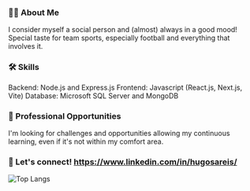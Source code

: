 ### 👦🏻 About Me
I consider myself a social person and (almost) always in a good mood! Special taste for team sports, especially football and everything that involves it.

### 🛠️ Skills
Backend: Node.js and Express.js
Frontend: Javascript (React.js, Next.js, Vite)
Database: Microsoft SQL Server and MongoDB

### 💼 Professional Opportunities
I'm looking for challenges and opportunities allowing my continuous learning, even if it's not within my comfort area.

### 🔗 Let's connect! https://www.linkedin.com/in/hugosareis/

<!-- [![Anurag's GitHub stats](https://github-readme-stats.vercel.app/api?username=hreis00&show_icons=true&theme=radical)](https://github.com/anuraghazra/github-readme-stats) -->
![Top Langs](https://github-readme-stats.vercel.app/api/top-langs/?username=hreis00&layout=compact&theme=radical)
